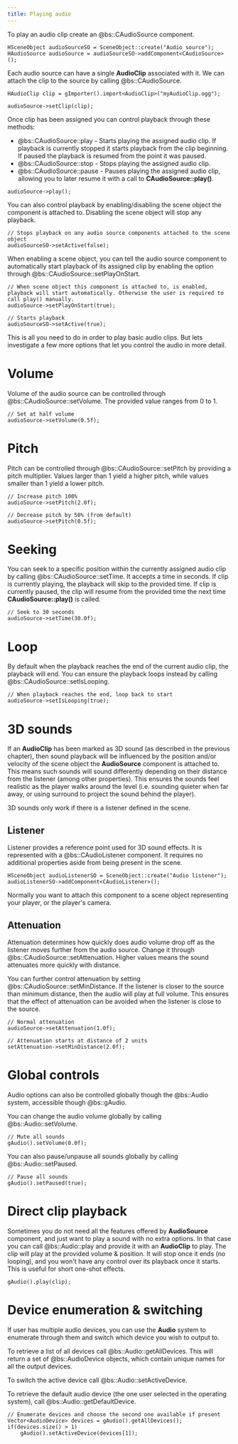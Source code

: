 ```yaml
---
title: Playing audio
---
```


To play an audio clip create an @bs::CAudioSource component.

~~~~~~~~~~~~~{.cpp}
HSceneObject audioSourceSO = SceneObject::create("Audio source");
HAudioSource audioSource = audioSourceSO->addComponent<CAudioSource>();
~~~~~~~~~~~~~

Each audio source can have a single **AudioClip** associated with it. We can attach the clip to the source by calling @bs::CAudioSource.

~~~~~~~~~~~~~{.cpp}
HAudioClip clip = gImporter().import<AudioClip>("myAudioClip.ogg");

audioSource->setClip(clip);
~~~~~~~~~~~~~

Once clip has been assigned you can control playback through these methods:
 - @bs::CAudioSource::play - Starts playing the assigned audio clip. If playback is currently stopped it starts playback from the clip beginning. If paused the playback is resumed from the point it was paused.
 - @bs::CAudioSource::stop - Stops playing the assigned audio clip.
 - @bs::CAudioSource::pause - Pauses playing the assigned audio clip, allowing you to later resume it with a call to **CAudioSource::play()**.
 
~~~~~~~~~~~~~{.cpp}
audioSource->play();
~~~~~~~~~~~~~

You can also control playback by enabling/disabling the scene object the component is attached to. Disabling the scene object will stop any playback.

~~~~~~~~~~~~~{.cpp}
// Stops playback on any audio source components attached to the scene object
audioSourceSO->setActive(false);
~~~~~~~~~~~~~

When enabling a scene object, you can tell the audio source component to automatically start playback of its assigned clip by enabling the option through @bs::CAudioSource::setPlayOnStart.

~~~~~~~~~~~~~{.cpp}
// When scene object this component is attached to, is enabled, playback will start automatically. Otherwise the user is required to call play() manually.
audioSource->setPlayOnStart(true);

// Starts playback
audioSourceSO->setActive(true);
~~~~~~~~~~~~~

This is all you need to do in order to play basic audio clips. But lets investigate a few more options that let you control the audio in more detail.

# Volume
Volume of the audio source can be controlled through @bs::CAudioSource::setVolume. The provided value ranges from 0 to 1.

~~~~~~~~~~~~~{.cpp}
// Set at half volume
audioSource->setVolume(0.5f);
~~~~~~~~~~~~~

# Pitch
Pitch can be controlled through @bs::CAudioSource::setPitch by providing a pitch multiplier. Values larger than 1 yield a higher pitch, while values smaller than 1 yield a lower pitch.

~~~~~~~~~~~~~{.cpp}
// Increase pitch 100%
audioSource->setPitch(2.0f);

// Decrease pitch by 50% (from default)
audioSource->setPitch(0.5f);
~~~~~~~~~~~~~

# Seeking
You can seek to a specific position within the currently assigned audio clip by calling @bs::CAudioSource::setTime. It accepts a time in seconds. If clip is currently playing, the playback will skip to the provided time. If clip is currently paused, the clip will resume from the provided time the next time **CAudioSource::play()** is called.

~~~~~~~~~~~~~{.cpp}
// Seek to 30 seconds
audioSource->setTime(30.0f);
~~~~~~~~~~~~~

# Loop
By default when the playback reaches the end of the current audio clip, the playback will end. You can ensure the playback loops instead by calling @bs::CAudioSource::setIsLooping.

~~~~~~~~~~~~~{.cpp}
// When playback reaches the end, loop back to start
audioSource->setIsLooping(true);
~~~~~~~~~~~~~

# 3D sounds
If an **AudioClip** has been marked as 3D sound (as described in the previous chapter), then sound playback will be influenced by the position and/or velocity of the scene object the **AudioSource** component is attached to. This means such sounds will sound differently depending on their distance from the listener (among other properties). This ensures the sounds feel realistic as the player walks around the level (i.e. sounding quieter when far away, or using surround to project the sound behind the player).

3D sounds only work if there is a listener defined in the scene. 

## Listener
Listener provides a reference point used for 3D sound effects. It is represented with a @bs::CAudioListener component. It requires no additional properties aside from being present in the scene.

~~~~~~~~~~~~~{.cpp}
HSceneObject audioListenerSO = SceneObject::create("Audio listener");
audioListenerSO->addComponent<CAudioListener>();
~~~~~~~~~~~~~

Normally you want to attach this component to a scene object representing your player, or the player's camera.

## Attenuation
Attenuation determines how quickly does audio volume drop off as the listener moves further from the audio source. Change it through @bs::CAudioSource::setAttenuation. Higher values means the sound attenuates more quickly with distance.

You can further control attenuation by setting @bs::CAudioSource::setMinDistance. If the listener is closer to the source than minimum distance, then the audio will play at full volume. This ensures that the effect of attenuation can be avoided when the listener is close to the source.

~~~~~~~~~~~~~{.cpp}
// Normal attenuation
audioSource->setAttenuation(1.0f);

// Attenuation starts at distance of 2 units
setAttenuation->setMinDistance(2.0f);
~~~~~~~~~~~~~

# Global controls
Audio options can also be controlled globally though the @bs::Audio system, accessible though @bs::gAudio. 

You can change the audio volume globally by calling @bs::Audio::setVolume.
~~~~~~~~~~~~~{.cpp}
// Mute all sounds
gAudio().setVolume(0.0f);
~~~~~~~~~~~~~

You can also pause/unpause all sounds globally by calling @bs::Audio::setPaused.
~~~~~~~~~~~~~{.cpp}
// Pause all sounds
gAudio().setPaused(true);
~~~~~~~~~~~~~

# Direct clip playback
Sometimes you do not need all the features offered by **AudioSource** component, and just want to play a sound with no extra options. In that case you can call @bs::Audio::play and provide it with an **AudioClip** to play. The clip will play at the provided volume & position. It will stop once it ends (no looping), and you won't have any control over its playback once it starts. This is useful for short one-shot effects.

~~~~~~~~~~~~~{.cpp}
gAudio().play(clip);
~~~~~~~~~~~~~

# Device enumeration & switching
If user has multiple audio devices, you can use the **Audio** system to enumerate through them and switch which device you wish to output to.

To retrieve a list of all devices call @bs::Audio::getAllDevices. This will return a set of @bs::AudioDevice objects, which contain unique names for all the output devices.

To switch the active device call @bs::Audio::setActiveDevice.

To retrieve the default audio device (the one user selected in the operating system), call @bs::Audio::getDefaultDevice.

~~~~~~~~~~~~~{.cpp}
// Enumerate devices and choose the second one available if present
Vector<AudioDevice> devices = gAudio().getAllDevices();
if(devices.size() > 1)
	gAudio().setActiveDevice(devices[1]);
~~~~~~~~~~~~~

